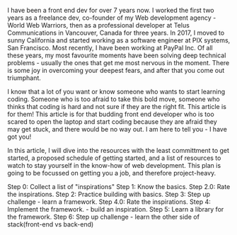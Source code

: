 I have been a front end dev for over 7 years now. I worked the first two years as a freelance dev, co-founder of my Web development agency - World Web Warriors, then as a professional developer at Telus Communications in Vancouver, Canada for three years. In 2017, I moved to sunny California and started working as a software engineer at PIX systems, San Francisco. Most recently, I have been working at PayPal Inc. Of all these years, my most favourite moments have been solving deep technical problems - usually the ones that get me most nervous in the moment. There is some joy in overcoming your deepest fears, and after that you come out triumphant. 

I know that a lot of you want or know someone who wants to start learning coding. Someone who is too afraid to take this bold move, someone who thinks that coding is hard and not sure if they are the right fit. This article is for them! This article is for that budding front end developer who is too scared to open the laptop and start coding because they are afraid they may get stuck, and there would be no way out. I am here to tell you - I have got you! 

In this article, I will dive into the resources with the least committment to get started, a proposed schedule of getting started, and a list of resources to watch to stay yourself in the know-how of web development. This plan is going to be focussed on getting you a job, and therefore project-heavy.

Step 0: Collect a list of "inspirations"
Step 1: Know the basics.
Step 2.0: Rate the inspirations. 
Step 2: Practice building with basics. 
Step 3: Step up challenge - learn a framework. 
Step 4.0: Rate the inspirations.
Step 4: Implement the framework. - build an inspiration. 
Step 5: Learn a library for the framework. 
Step 6: Step up challenge - learn the other side of stack(front-end vs back-end)

